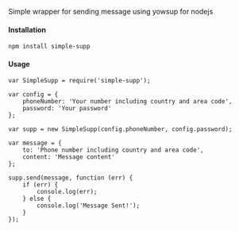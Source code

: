 
Simple wrapper for sending message using yowsup for nodejs

#### Installation

```
npm install simple-supp
```

#### Usage

```
var SimpleSupp = require('simple-supp');

var config = {
	phoneNumber: 'Your number including country and area code',
	password: 'Your password'
};

var supp = new SimpleSupp(config.phoneNumber, config.password);

var message = {
	to: 'Phone number including country and area code',
	content: 'Message content'
};

supp.send(message, function (err) {
	if (err) {
		console.log(err);
	} else {
		console.log('Message Sent!');
	}
});
```